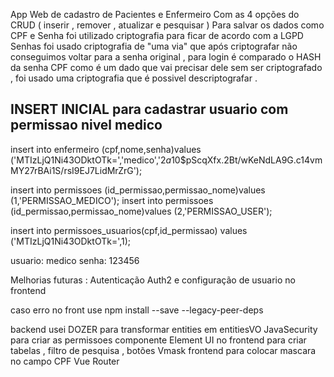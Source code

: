 App Web de cadastro de Pacientes e Enfermeiro 
Com as  4 opções do CRUD ( inserir , remover , atualizar e pesquisar ) 
Para salvar os dados como CPF e  Senha foi utilizado criptografia para ficar de acordo com a LGPD 
Senhas foi usado criptografia de "uma via" que  após criptografar não conseguimos voltar para a senha original , para login é comparado o HASH da senha
CPF como é um dado que vai precisar dele sem ser criptografado , foi usado uma criptografia que é possivel descriptografar .

## INSERT INICIAL para cadastrar usuario com permissao nivel medico 
insert into enfermeiro (cpf,nome,senha)values ('MTIzLjQ1Ni43ODktOTk=','medico','$2a$10$pScqXfx.2Bt/wKeNdLA9G.c14vmMY27rBAi1S/rsI9EJ7LidMrZrG');


insert into permissoes (id_permissao,permissao_nome)values (1,'PERMISSAO_MEDICO');
insert into permissoes (id_permissao,permissao_nome)values (2,'PERMISSAO_USER');


insert into permissoes_usuarios(cpf,id_permissao) values ('MTIzLjQ1Ni43ODktOTk=',1);

usuario: medico
senha: 123456

Melhorias futuras : 
Autenticação Auth2 e configuração de usuario no frontend

caso erro no front use 
npm install --save --legacy-peer-deps

backend usei DOZER para transformar entities em entitiesVO
JavaSecurity para criar as permissoes
componente Element UI no frontend para criar tabelas , filtro de pesquisa , botões 
Vmask frontend para colocar mascara no campo CPF
Vue Router 
